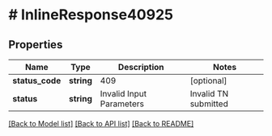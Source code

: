 # # InlineResponse40925

## Properties

Name | Type | Description | Notes
------------ | ------------- | ------------- | -------------
**status_code** | **string** | 409 | [optional]
**status** | **string** | Invalid Input Parameters | Invalid TN submitted | E911:Invalid origStreetInfo (# is not allowed) submitted for TN/s | CustomerOrderReference has invalid characters and cannot include &lt;, \\\\, ^, ~, &#x60;, }, {, &gt;, &#x3D;, ], [, ! | [optional]

[[Back to Model list]](../../README.md#models) [[Back to API list]](../../README.md#endpoints) [[Back to README]](../../README.md)
